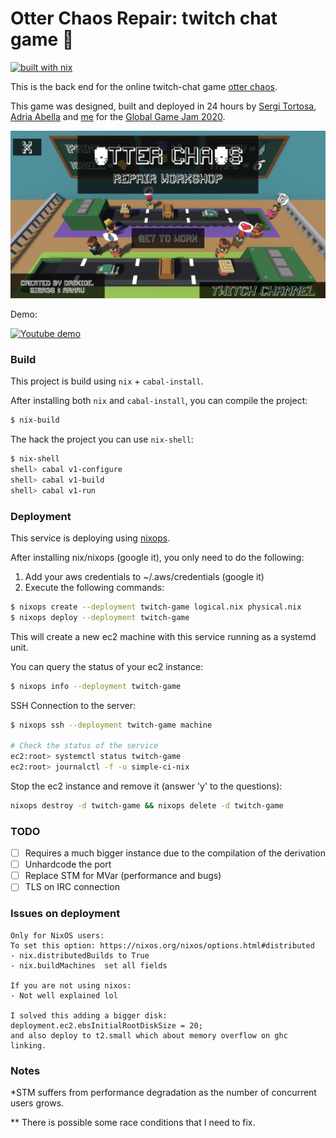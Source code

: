 # Otter Chaos Repair: twitch chat game 👾
[![built with nix](https://builtwithnix.org/badge.svg)](https://builtwithnix.org)

This is the back end for the online twitch-chat game [otter chaos](https://github.com/sigr3s/Otter-Chaos).

This game was designed, built and deployed in 24 hours by [Sergi Tortosa](https://github.com/sigr3s), [Adria Abella]() and [me](https://github.com/monadplus) for the [Global Game Jam 2020](https://globalgamejam.org/).

![Screenshot](./screenshot.png)

Demo:

[![Youtube demo](http://img.youtube.com/vi/oyHgUOYpKmQ/0.jpg)](http://www.youtube.com/watch?v=oyHgUOYpKmQ)

### Build

This project is build using `nix` + `cabal-install`.

After installing both `nix` and `cabal-install`, you can compile the project:

```bash
$ nix-build
```

The hack the project you can use `nix-shell`:

```bash
$ nix-shell
shell> cabal v1-configure
shell> cabal v1-build
shell> cabal v1-run
```


### Deployment

This service is deploying using [nixops](https://nixos.org/nixops/).

After installing nix/nixops (google it), you only need to do the following:

1. Add your aws credentials to ~/.aws/credentials (google it)
2. Execute the following commands:

```bash
$ nixops create --deployment twitch-game logical.nix physical.nix
$ nixops deploy --deployment twitch-game
```

This will create a new ec2 machine with this service running as a systemd unit.

You can query the status of your ec2 instance:

```bash
$ nixops info --deployment twitch-game
```

SSH Connection to the server:

```zsh
$ nixops ssh --deployment twitch-game machine

# Check the status of the service
ec2:root> systemctl status twitch-game
ec2:root> journalctl -f -u simple-ci-nix
```

Stop the ec2 instance and remove it (answer 'y' to the questions):

```bash
nixops destroy -d twitch-game && nixops delete -d twitch-game
```

### TODO

- [ ] Requires a much bigger instance due to the compilation of the derivation
- [ ] Unhardcode the port
- [ ] Replace STM for MVar (performance and bugs)
- [ ] TLS on IRC connection

### Issues on deployment

```
Only for NixOS users:
To set this option: https://nixos.org/nixos/options.html#distributed
- nix.distributedBuilds to True
- nix.buildMachines  set all fields

If you are not using nixos:
- Not well explained lol

I solved this adding a bigger disk: deployment.ec2.ebsInitialRootDiskSize = 20;
and also deploy to t2.small which about memory overflow on ghc linking.
```

### Notes

*STM suffers from performance degradation as the number of concurrent users grows.

** There is possible some race conditions that I need to fix.
